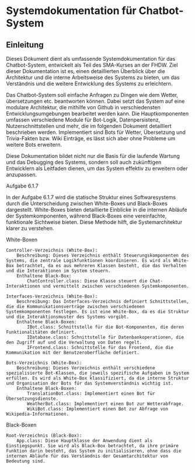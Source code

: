 # Systemdokumentation für Chatbot-System

## Einleitung

Dieses Dokument dient als umfassende Systemdokumentation für das Chatbot-System, entwickelt als Teil des SMA-Kurses an der FHDW. Ziel dieser Dokumentation ist es, einen detaillierten Überblick über die Architektur und die interne Arbeitsweise des Systems zu bieten, um das Verständnis und die weitere Entwicklung des Systems zu erleichtern.

Das Chatbot-System soll einfache Anfragen zu Dingen wie dem Wetter, übersetzungen etc. beantworten können. Dabei setzt das System auf eine modulare Architektur, die mithilfe von Github in verschiedensten Entwicklungsumgebungen bearbeitet werden kann. Die Hauptkomponenten umfassen verschiedene Module für Bot-Logik, Datenpersistenz, Nutzerschnittstellen und mehr, die im folgenden Dokument detailliert beschrieben werden. Implementiert sind Bots für Wetter, Übersetzung und Trivia-Fakten bzw. Wiki Einträge, es lässt sich aber ohne Probleme um weitere Bots erweitern.

Diese Dokumentation bildet nicht nur die Basis für die laufende Wartung und das Debugging des Systems, sondern soll auch zukünftigen Entwicklern als Leitfaden dienen, um das System effektiv zu erweitern oder anzupassen.

Aufgabe 6.1.7

In der Aufgabe 6.1.7 wird die statische Struktur eines Softwaresystems durch die Unterscheidung zwischen White-Boxes und Black-Boxes dargestellt. White-Boxes bieten detaillierte Einblicke in die internen Abläufe der Systemkomponenten, während Black-Boxes eine vereinfachte, funktionale Sichtweise bieten. Diese Methode hilft, die Systemarchitektur klarer zu verstehen.

White-Boxen

    Controller-Verzeichnis (White-Box):
        Beschreibung: Dieses Verzeichnis enthält Steuerungskomponenten des Systems, die zentrale Logikfunktionen koordinieren. Es wird als White-Box betrachtet, da es aus mehreren Klassen besteht, die das Verhalten und die Interaktionen im System steuern.
        Enthaltene Black-Box:
            ChatController.class: Diese Klasse steuert die Chat-Interaktionen und vermittelt zwischen verschiedenen Systemkomponenten.

    Interfaces-Verzeichnis (White-Box):
        Beschreibung: Das Interfaces-Verzeichnis definiert Schnittstellen, die die Kommunikationsverträge zwischen verschiedenen Systemkomponenten festlegen. Es ist eine White-Box, da es die Struktur und die Interaktionsmuster des Systems vorgibt.
        Enthaltene Black-Boxen:
            IBot.class: Schnittstelle für die Bot-Komponenten, die deren Funktionalitäten definiert.
            IDatabase.class: Schnittstelle für Datenbankoperationen, die den Zugriff auf und die Verwaltung von Daten regelt.
            IFrontend.class: Schnittstelle für das Frontend, die die Kommunikation mit der Benutzeroberfläche definiert.

    Bots-Verzeichnis (White-Box):
        Beschreibung: Dieses Verzeichnis enthält verschiedene spezialisierte Bot-Klassen, die jeweils spezifische Aufgaben im System erfüllen. Es wird als White-Box klassifiziert, da die interne Struktur und Organisation der Bots für das Systemverständnis wichtig ist.
        Enthaltene Black-Boxen:
            TranslationBot.class: Implementiert einen Bot für Übersetzungsdienste.
            WeatherBot.class: Implementiert einen Bot zur Wetterabfrage.
            WikiBot.class: Implementiert einen Bot zur Abfrage von Wikipedia-Informationen.

Black-Boxen

    Root-Verzeichnis (Black-Box):
        App.class: Diese Hauptklasse der Anwendung dient als Einstiegspunkt. Sie wird als Black-Box betrachtet, da ihre primäre Funktion darin besteht, das System zu initialisieren, ohne dass die internen Abläufe für das Verständnis der Gesamtarchitektur von Bedeutung sind.
